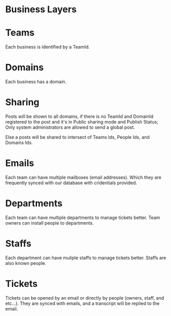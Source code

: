 Business Layers
===

# Teams
Each business is identified by a TeamId.

# Domains
Each business has a domain.

# Sharing
Posts will be shown to all domains, if there is no TeamId and DomainId registered to the post and it's in Public sharing mode and Publish Status; Only system administrators are allowed to send a global post.

Else a posts will be shared to intersect of Teams Ids, People Ids, and Domains Ids.

# Emails
Each team can have multiple mailboxes (email addresses). Which they are frequently synced with our database with cridentials provided.

# Departments
Each team can have multiple departments to manage tickets better. Team 
owners can install people to departments.

# Staffs
Each department can have muliple staffs to manage tickets better.
Staffs are also known people.

# Tickets
Tickets can be opened by an email or directly by people (owners, staff, and etc...). They are synced with emails, and a transcript will be replied to the email.